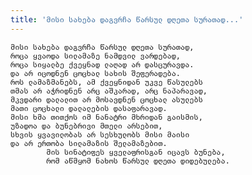 ```yaml
---
title: 'მისი სახება დაგვრჩა წარსულ დღეთა სურათად...'
---
```


    მისი სახება დაგვრჩა წარსულ დღეთა სურათად,
    როცა ყვაოდა სილამაზე ნამდვილ ვარდებად,
    როცა სიყალბე ქვეყნად ლაღად არ დასცურავდა.
    და არ იცოდნენ ცოცხალ სახის შეფერადება.
    როს ლამაზმანებს, ამ ქვეყნიდან უკვე წასულებს
    თმას არ აჭრიდნენ არც აშკარად, არც ნაპარავად,
    მკვდარი დალალით არ მოსავდნენ ცოცხალ ასულებს
    მათი ცოცხალი დალალების დასაფარავად.
    მისი ხმა თითქოს იმ ნანატრი მხრიდან გაისმის,
    უზადოა და ბუნებრივი მთელი არსებით,
    სხვის ყვავილობას არ სესხულობს მისი მაისი
    და არ ერთობა სილამაზის შელამაზებით.
            მის სინატიფეს ყველაფრისგან იცავს ბუნება,
            რომ აწმყომ ნახოს წარსულ დღეთა დიდებულება.
